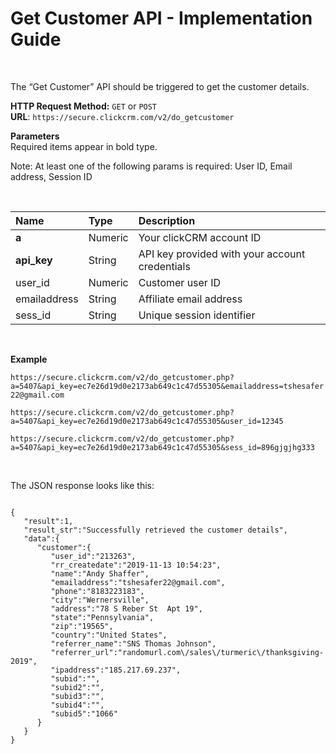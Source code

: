 <h1>Get Customer API - Implementation Guide</h1><br>
<p>The “Get Customer” API should be triggered to get the customer details.</p>
<p><strong>HTTP Request Method:</strong> <code>GET</code> or <code>POST</code><br>
<strong>URL</strong>: <code>https://secure.clickcrm.com/v2/do_getcustomer</code><br></p>
<p><strong>Parameters</strong><br>
Required items appear in bold type.</p>
<p>Note: At least one of the following params is required: User ID, Email address, Session ID</p>
<br>
<table>
<thead>
<tr>
<th align="left">Name</th>
<th align="left">Type</th>
<th align="left">Description</th>
</tr>
</thead>
<tbody>
<tr>
<td align="left"><strong>a<strong></td>
<td align="left">Numeric</td>
<td align="left">Your clickCRM account ID</td>
</tr>
<tr>
<td align="left"><strong>api_key</strong></td>
<td align="left">String</td>
<td align="left">API key provided with your account credentials</td>
</tr>
<tr>
<td align="left">user_id</td>
<td align="left">Numeric</td>
<td align="left">Customer user ID</td>
</tr>
<tr>
<td align="left">emailaddress</td>
<td align="left">String</td>
<td align="left">Affiliate email address</td>
</tr>
<tr>
<td align="left">sess_id</td>
<td align="left">String</td>
<td align="left">Unique session identifier</td>
</tr>
</tbody>
</table>
<br>
<p><strong>Example</strong></p>
<p><code>https://secure.clickcrm.com/v2/do_getcustomer.php?a=5407&api_key=ec7e26d19d0e2173ab649c1c47d55305&emailaddress=tshesafer22@gmail.com</code></p>

<p><code>https://secure.clickcrm.com/v2/do_getcustomer.php?a=5407&api_key=ec7e26d19d0e2173ab649c1c47d55305&user_id=12345</code></p>

<p><code>https://secure.clickcrm.com/v2/do_getcustomer.php?a=5407&api_key=ec7e26d19d0e2173ab649c1c47d55305&sess_id=896gjgjhg333</code></p><br>

<p>The JSON response looks like this:</p>
<pre><code>
{ 
   "result":1,
   "result_str":"Successfully retrieved the customer details",
   "data":{ 
      "customer":{ 
         "user_id":"213263",
         "rr_createdate":"2019-11-13 10:54:23",
         "name":"Andy Shaffer",
         "emailaddress":"tshesafer22@gmail.com",
         "phone":"8183223183",
         "city":"Wernersville",
         "address":"78 S Reber St  Apt 19",
         "state":"Pennsylvania",
         "zip":"19565",
         "country":"United States",
         "referrer_name":"SNS Thomas Johnson",
         "referrer_url":"randomurl.com\/sales\/turmeric\/thanksgiving-2019",
         "ipaddress":"185.217.69.237",
         "subid":"",
         "subid2":"",
         "subid3":"",
         "subid4":"",
         "subid5":"1066"
      }
   }
}
</code></pre>
